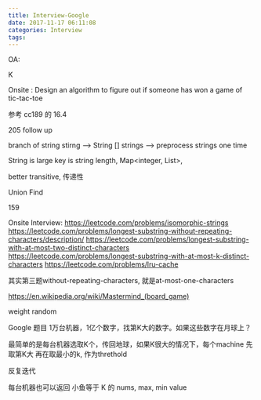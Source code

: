 ```yaml
---
title: Interview-Google
date: 2017-11-17 06:11:08
categories: Interview
tags:
---
```


OA:

K 


Onsite : 
Design an algorithm to figure out if someone has won a game of tic-tac-toe

参考 cc189 的 16.4

205 follow up

branch of string stirng --> String [] strings --> preprocess strings one time

String is large
key is string length, 
Map<integer, List<String>>, 

better
transitive, 传递性

Union Find

159 

Onsite Interview:
https://leetcode.com/problems/isomorphic-strings
https://leetcode.com/problems/longest-substring-without-repeating-characters/description/
https://leetcode.com/problems/longest-substring-with-at-most-two-distinct-characters
https://leetcode.com/problems/longest-substring-with-at-most-k-distinct-characters
https://leetcode.com/problems/lru-cache


其实第三题without-repeating-characters, 就是at-most-one-characters


https://en.wikipedia.org/wiki/Mastermind_(board_game)

weight random


Google 题目 1万台机器，1亿个数字，找第K大的数字。如果这些数字在月球上？

最简单的是每台机器选取K个，传回地球，如果K很大的情况下，每个machine 先取第K大
再在取最小的k, 作为threthold

反复迭代

每台机器也可以返回 小鱼等于 K 的 nums, max, min value

